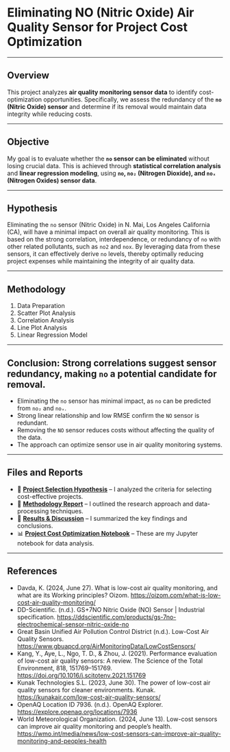 # **Eliminating NO (Nitric Oxide) Air Quality Sensor for Project Cost Optimization**

---

## Overview
This project analyzes **air quality monitoring sensor data** to identify cost-optimization opportunities. Specifically, we assess the redundancy of the **`no` (Nitric Oxide) sensor** and determine if its removal would maintain data integrity while reducing costs.

---

## Objective
My goal is to evaluate whether the **`no` sensor can be eliminated** without losing crucial data. This is achieved through **statistical correlation analysis** and **linear regression modeling**, using **`no`, `no₂` (Nitrogen Dioxide), and `noₓ` (Nitrogen Oxides) sensor data**.

---

## Hypothesis
Eliminating the `no` sensor (Nitric Oxide) in N. Mai, Los Angeles California (CA), will have a minimal impact on overall air quality monitoring. This is based on the strong correlation, interdependence, or redundancy of `no` with other related pollutants, such as `no2` and `nox`. By leveraging data from these sensors, it can effectively derive `no` levels, thereby optimally reducing project expenses while maintaining the integrity of air quality data.

---

## Methodology
1. Data Preparation
2. Scatter Plot Analysis
3. Correlation Analysis
4. Line Plot Analysis
5. Linear Regression Model
   
---

## **Conclusion:** Strong correlations suggest sensor redundancy, making `no` a potential candidate for removal.
  - Eliminating the `no` sensor has minimal impact, as `no` can be predicted from `no₂` and `noₓ`.
  - Strong linear relationship and low RMSE confirm the `NO` sensor is redundant.
  - Removing the `NO` sensor reduces costs without affecting the quality of the data.
  - The approach can optimize sensor use in air quality monitoring systems.

---

## **Files and Reports**
- 📄 **[Project Selection Hypothesis](project-selection-hypothesis.pdf)** – I analyzed the criteria for selecting cost-effective projects. 
- 📄 **[Methodology Report](methodology.pdf)** – I outlined the research approach and data-processing techniques.   
- 📄 **[Results & Discussion](results-and-discussion)** – I summarized the key findings and conclusions.  
- 📊 **[Project Cost Optimization Notebook](project-cost-optimization.ipynb)** – These are my Jupyter notebook for data analysis.  

---

## References
- Davda, K. (2024, June 27). What is low-cost air quality monitoring, and what are its Working principles? Oizom. https://oizom.com/what-is-low-cost-air-quality-monitoring/
- DD-Scientific. (n.d.). GS+7NO Nitric Oxide (NO) Sensor | Industrial specification. https://ddscientific.com/products/gs-7no-electrochemical-sensor-nitric-oxide-no
- Great Basin Unified Air Pollution Control District (n.d.). Low-Cost Air Quality Sensors. https://www.gbuapcd.org/AirMonitoringData/LowCostSensors/
- Kang, Y., Aye, L., Ngo, T. D., & Zhou, J. (2021). Performance evaluation of low-cost air quality sensors: A review. The Science of the Total Environment, 818, 151769–151769. https://doi.org/10.1016/j.scitotenv.2021.151769
- Kunak Technologies S.L. (2023, June 30). The power of low-cost air quality sensors for cleaner environments. Kunak. https://kunakair.com/low-cost-air-quality-sensors/
- OpenAQ Location ID 7936. (n.d.). OpenAQ Explorer. https://explore.openaq.org/locations/7936
- World Meteorological Organization. (2024, June 13). Low-cost sensors can improve air quality monitoring and people’s health. https://wmo.int/media/news/low-cost-sensors-can-improve-air-quality-monitoring-and-peoples-health
